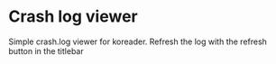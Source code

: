 # Crash log viewer

Simple crash.log viewer for koreader. Refresh the log with the refresh button in the titlebar
